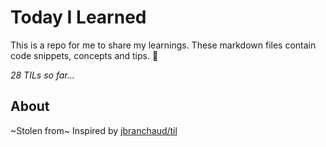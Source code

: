 # Today I Learned
This is a repo for me to share my learnings. These markdown files contain code snippets, concepts and tips. 🧠

_28 TILs so far..._

## About
~Stolen from~ Inspired by [jbranchaud/til](https://github.com/jbranchaud/til)
